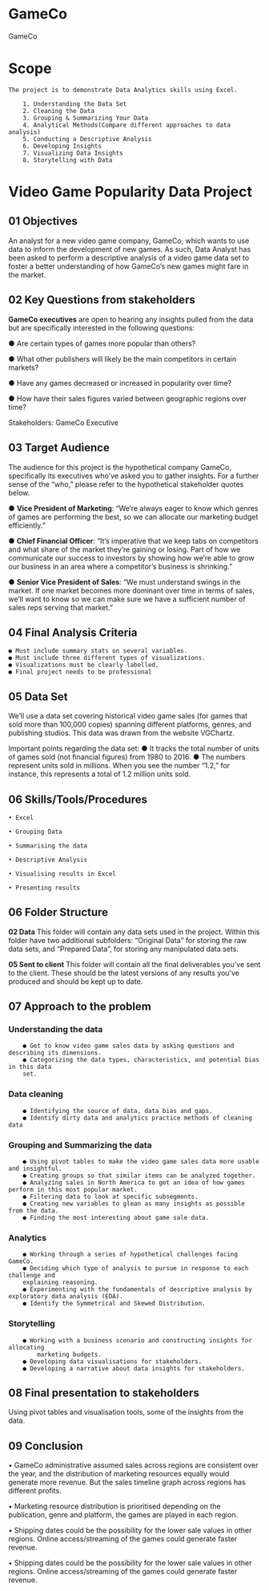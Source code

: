 # GameCo
GameCo

# Scope
    The project is to demonstrate Data Analytics skills using Excel.

        1. Understanding the Data Set
        2. Cleaning the Data
        3. Grouping & Summarizing Your Data
        4. Analytical Methods(Compare different approaches to data analysis)
        5. Conducting a Descriptive Analysis
        6. Developing Insights
        7. Visualizing Data Insights
        8. Storytelling with Data

# Video Game Popularity Data Project




## 01 Objectives

An analyst for a new video game company, GameCo, which wants to
use data to inform the development of new games. As such, Data Analyst has been
asked to perform a descriptive analysis of a video game data set to foster a
better understanding of how GameCo’s new games might fare in the market.



## 02 Key Questions from stakeholders

**GameCo executives** are open to hearing any insights pulled from the data but
are specifically interested in the following questions:

● Are certain types of games more popular than others?

● What other publishers will likely be the main competitors in certain markets?

● Have any games decreased or increased in popularity over time?

● How have their sales figures varied between geographic regions over time?


Stakeholders: GameCo Executive


## 03 Target Audience

The audience for this project is the hypothetical company GameCo, specifically its
executives who’ve asked you to gather insights. For a further sense of the “who,”
please refer to the hypothetical stakeholder quotes below.

● **Vice President of Marketing**:​ “We’re always eager to know which genres of
games are performing the best, so we can allocate our marketing budget
efficiently.”
    
● **Chief Financial Officer**:​ “It’s imperative that we keep tabs on competitors and
what share of the market they’re gaining or losing. Part of how we
communicate our success to investors by showing how we’re able to grow
our business in an area where a competitor’s business is shrinking.”
    
● **Senior Vice President of Sales**:​ “We must understand swings in
the market. If one market becomes more dominant over time in terms of
sales, we’ll want to know so we can make sure we have a sufficient number of
sales reps serving that market.”
    

## 04 Final Analysis Criteria
    ● Must include summary stats on several variables.
    ● Must include three different types of visualizations.
    ● Visualizations must be clearly labelled.
    ● Final project needs to be professional 
    

## 05 Data Set

We’ll use a data set covering historical video game sales (for games that sold 
more than 100,000 copies) spanning different platforms, genres, and publishing
studios. This data was drawn from the website VGChartz​.

Important points regarding the data set:
● It tracks the total number of units of games sold (not financial figures) from
1980 to 2016.
● The numbers represent units sold in millions. When you see the number “1.2,”
for instance, this represents a total of 1.2 million units sold.


## 06 Skills/Tools/Procedures
    • Excel
    
    • Grouping Data
    
    • Summarising the data
    
    • Descriptive Analysis
    
    • Visualising results in Excel
    
    • Presenting results

## 06 Folder Structure

      
**02 Data**
     This folder will contain any data sets used in the project. Within this folder have two additional subfolders: “Original Data” for storing the raw data sets, and “Prepared Data”, for storing any manipulated data sets.

**05 Sent to client**
This folder will contain all the final deliverables you’ve sent to the client. These should be the latest versions of any results you’ve produced and should be kept up to date.

## 07 Approach to the problem

### Understanding the data
        ● Get to know video game sales data by asking questions and describing its dimensions.
        ● Categorizing the data types, characteristics, and potential bias in this data
        set.

### Data cleaning
        ● Identifying the source of data, data bias and gaps.
        ● Identify dirty data and analytics practice methods of cleaning data

### Grouping and Summarizing the data
        ● Using pivot tables to make the video game sales data more usable and insightful.
        ● Creating groups so that similar items can be analyzed together.
        ● Analyzing sales in North America to get an idea of how games perform in this most popular market.
        ● Filtering data to look at specific subsegments.
        ● Creating new variables to glean as many insights as possible from the data.
        ● Finding the most interesting about game sale data.

### Analytics
        ● Working through a series of hypothetical challenges facing GameCo.
        ● Deciding which type of analysis to pursue in response to each challenge and
        explaining reasoning.
        ● Experimenting with the fundamentals of descriptive analysis by exploratory data analysis (EDA).
        ● Identify the Symmetrical and Skewed Distribution.

### Storytelling
        ● Working with a business scenario and constructing insights for allocating
            marketing budgets.
        ● Developing data visualisations for stakeholders.
        ● Developing a narrative about data insights for stakeholders.



## 08 Final presentation to stakeholders

Using pivot tables and visualisation tools, some of the insights from the data.


## 09 Conclusion

• GameCo administrative assumed sales across regions are consistent over the year,
and the distribution of marketing resources equally would generate more revenue. 
But the sales timeline graph across regions has different profits.

• Marketing resource distribution is prioritised depending on the publication, 
genre and platform, the games are played in each region. 

• Shipping dates could be the possibility for the lower sale values in other
regions. Online access/streaming of the games could generate faster revenue.

• Shipping dates could be the possibility for the lower sale values in other
regions. Online access/streaming of the games could generate faster revenue.


